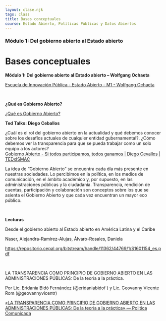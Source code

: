 ```yaml
---
layout: clase.njk
tags: class
title: Bases conceptuales
course: Estado Abierto, Políticas Públicas y Datos Abiertos
---
```

### Módulo 1: Del gobierno abierto al Estado abierto

# Bases conceptuales

**Módulo 1: Del gobierno abierto al Estado abierto – Wolfgang Ochaeta**

[Escuela de Innovación Pública -  Estado Abierto - M1 - Wolfgang Ochaeta](https://www.youtube.com/embed/hiuWqAnxqHU?feature=oembed)

 

**¿Qué es Gobierno Abierto?**

[¿Qué es Gobierno Abierto?](https://www.youtube.com/embed/f-jMcz5gZHM?feature=oembed)

**Ted Talks: Diego Ceballos**

¿Cuál es el rol del gobierno abierto en la actualidad y qué debemos conocer sobre los desafíos actuales de cualquier entidad gubernamental?. ¿Cómo debemos ver la transparencia para que se pueda trabajar como un solo equipo a los actores?\
[Gobierno Abierto - Si todos participamos, todos ganamos | Diego Cevallos | TEDxISMAC](https://www.youtube.com/embed/eXN5YD71Srs?feature=oembed)

La idea de “Gobierno Abierto” se encuentra cada día más presente en nuestras sociedades. Lo percibimos en la política, en los medios de comunicación, en el ámbito académico y, por supuesto, en las administraciones públicas y la ciudadanía. Transparencia, rendición de cuentas, participación y colaboración son conceptos sobre los que se asienta el Gobierno Abierto y que cada vez encuentran un mayor eco público.

 

**Lecturas**

Desde el gobierno abierto al Estado abierto en América Latina y el Caribe

Naser, Alejandra-Ramírez-Alujas, Álvaro-Rosales, Daniela

https://repositorio.cepal.org/bitstream/handle/11362/44769/1/S1601154_es.pdf

 

LA TRANSPARENCIA COMO PRINCIPIO DE GOBIERNO ABIERTO EN LAS ADMINISTRACIONES PÚBLICAS: De la teoría a la práctica.

Por Lic. Eridania Bidó Fernández (@eridaniabidof ) y Lic. Geovanny Vicente Rom (@geovannyvicentr)

[«LA TRANSPARENCIA COMO PRINCIPIO DE GOBIERNO ABIERTO EN LAS ADMINISTRACIONES PÚBLICAS: De la teoría a la práctica» — Politica Comunicada](https://politicacomunicada.com/la-transparencia-como-principio-de-gobierno-abierto-en-las-administraciones-publicas-de-la-teoria-a-la-practica/embed/#?secret=81TjXXnzKg)